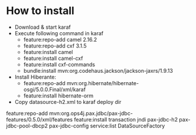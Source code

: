 # How to install
* Download & start karaf
* Execute following command in karaf
    - feature:repo-add camel 2.16.2
    - feature:repo-add cxf 3.1.5
    - feature:install camel
    - feature:install camel-cxf
    - feature:install cxf-commands
    - bundle:install mvn:org.codehaus.jackson/jackson-jaxrs/1.9.13
* Install Hiberante:
	- feature:repo-add mvn:org.hibernate/hibernate-osgi/5.0.0.Final/xml/karaf
	- feature:install hibernate-orm
* Copy datasource-h2.xml to karaf deploy dir
	
    

feature:repo-add mvn:org.ops4j.pax.jdbc/pax-jdbc-features/0.5.0/xml/features
feature:install transaction jndi pax-jdbc-h2 pax-jdbc-pool-dbcp2 pax-jdbc-config
service:list DataSourceFactory
